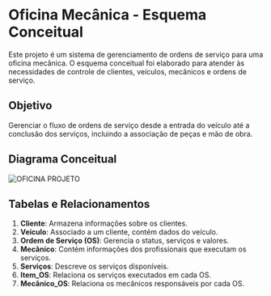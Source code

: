 # Oficina Mecânica - Esquema Conceitual

Este projeto é um sistema de gerenciamento de ordens de serviço para uma oficina mecânica. O esquema conceitual foi elaborado para atender às necessidades de controle de clientes, veículos, mecânicos e ordens de serviço.

## Objetivo

Gerenciar o fluxo de ordens de serviço desde a entrada do veículo até a conclusão dos serviços, incluindo a associação de peças e mão de obra.

## Diagrama Conceitual

![OFICINA PROJETO](https://github.com/user-attachments/assets/2209186c-d213-45d7-a221-3e6861a6bdf1)


## Tabelas e Relacionamentos

1. **Cliente**: Armazena informações sobre os clientes.
2. **Veículo**: Associado a um cliente, contém dados do veículo.
3. **Ordem de Serviço (OS)**: Gerencia o status, serviços e valores.
4. **Mecânico**: Contém informações dos profissionais que executam os serviços.
5. **Serviços**: Descreve os serviços disponíveis.
6. **Item_OS**: Relaciona os serviços executados em cada OS.
7. **Mecânico_OS**: Relaciona os mecânicos responsáveis por cada OS.
